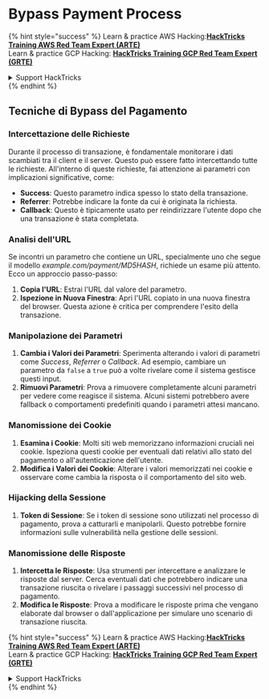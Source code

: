 # Bypass Payment Process

{% hint style="success" %}
Learn & practice AWS Hacking:<img src="/.gitbook/assets/arte.png" alt="" data-size="line">[**HackTricks Training AWS Red Team Expert (ARTE)**](https://training.hacktricks.xyz/courses/arte)<img src="/.gitbook/assets/arte.png" alt="" data-size="line">\
Learn & practice GCP Hacking: <img src="/.gitbook/assets/grte.png" alt="" data-size="line">[**HackTricks Training GCP Red Team Expert (GRTE)**<img src="/.gitbook/assets/grte.png" alt="" data-size="line">](https://training.hacktricks.xyz/courses/grte)

<details>

<summary>Support HackTricks</summary>

* Check the [**subscription plans**](https://github.com/sponsors/carlospolop)!
* **Join the** 💬 [**Discord group**](https://discord.gg/hRep4RUj7f) or the [**telegram group**](https://t.me/peass) or **follow** us on **Twitter** 🐦 [**@hacktricks\_live**](https://twitter.com/hacktricks\_live)**.**
* **Share hacking tricks by submitting PRs to the** [**HackTricks**](https://github.com/carlospolop/hacktricks) and [**HackTricks Cloud**](https://github.com/carlospolop/hacktricks-cloud) github repos.

</details>
{% endhint %}

## Tecniche di Bypass del Pagamento

### Intercettazione delle Richieste
Durante il processo di transazione, è fondamentale monitorare i dati scambiati tra il client e il server. Questo può essere fatto intercettando tutte le richieste. All'interno di queste richieste, fai attenzione ai parametri con implicazioni significative, come:

- **Success**: Questo parametro indica spesso lo stato della transazione.
- **Referrer**: Potrebbe indicare la fonte da cui è originata la richiesta.
- **Callback**: Questo è tipicamente usato per reindirizzare l'utente dopo che una transazione è stata completata.

### Analisi dell'URL
Se incontri un parametro che contiene un URL, specialmente uno che segue il modello _example.com/payment/MD5HASH_, richiede un esame più attento. Ecco un approccio passo-passo:

1. **Copia l'URL**: Estrai l'URL dal valore del parametro.
2. **Ispezione in Nuova Finestra**: Apri l'URL copiato in una nuova finestra del browser. Questa azione è critica per comprendere l'esito della transazione.

### Manipolazione dei Parametri
1. **Cambia i Valori dei Parametri**: Sperimenta alterando i valori di parametri come _Success_, _Referrer_ o _Callback_. Ad esempio, cambiare un parametro da `false` a `true` può a volte rivelare come il sistema gestisce questi input.
2. **Rimuovi Parametri**: Prova a rimuovere completamente alcuni parametri per vedere come reagisce il sistema. Alcuni sistemi potrebbero avere fallback o comportamenti predefiniti quando i parametri attesi mancano.

### Manomissione dei Cookie
1. **Esamina i Cookie**: Molti siti web memorizzano informazioni cruciali nei cookie. Ispeziona questi cookie per eventuali dati relativi allo stato del pagamento o all'autenticazione dell'utente.
2. **Modifica i Valori dei Cookie**: Alterare i valori memorizzati nei cookie e osservare come cambia la risposta o il comportamento del sito web.

### Hijacking della Sessione
1. **Token di Sessione**: Se i token di sessione sono utilizzati nel processo di pagamento, prova a catturarli e manipolarli. Questo potrebbe fornire informazioni sulle vulnerabilità nella gestione delle sessioni.

### Manomissione delle Risposte
1. **Intercetta le Risposte**: Usa strumenti per intercettare e analizzare le risposte dal server. Cerca eventuali dati che potrebbero indicare una transazione riuscita o rivelare i passaggi successivi nel processo di pagamento.
2. **Modifica le Risposte**: Prova a modificare le risposte prima che vengano elaborate dal browser o dall'applicazione per simulare uno scenario di transazione riuscita.

{% hint style="success" %}
Learn & practice AWS Hacking:<img src="/.gitbook/assets/arte.png" alt="" data-size="line">[**HackTricks Training AWS Red Team Expert (ARTE)**](https://training.hacktricks.xyz/courses/arte)<img src="/.gitbook/assets/arte.png" alt="" data-size="line">\
Learn & practice GCP Hacking: <img src="/.gitbook/assets/grte.png" alt="" data-size="line">[**HackTricks Training GCP Red Team Expert (GRTE)**<img src="/.gitbook/assets/grte.png" alt="" data-size="line">](https://training.hacktricks.xyz/courses/grte)

<details>

<summary>Support HackTricks</summary>

* Check the [**subscription plans**](https://github.com/sponsors/carlospolop)!
* **Join the** 💬 [**Discord group**](https://discord.gg/hRep4RUj7f) or the [**telegram group**](https://t.me/peass) or **follow** us on **Twitter** 🐦 [**@hacktricks\_live**](https://twitter.com/hacktricks\_live)**.**
* **Share hacking tricks by submitting PRs to the** [**HackTricks**](https://github.com/carlospolop/hacktricks) and [**HackTricks Cloud**](https://github.com/carlospolop/hacktricks-cloud) github repos.

</details>
{% endhint %}
